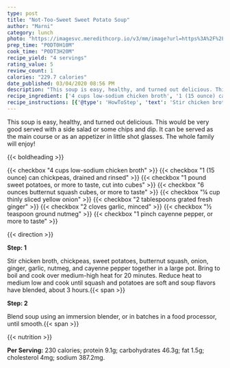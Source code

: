 ```yaml
---
type: post
title: "Not-Too-Sweet Sweet Potato Soup"
author: "Marni"
category: lunch
photo: "https://imagesvc.meredithcorp.io/v3/mm/image?url=https%3A%2F%2Fimages.media-allrecipes.com%2Fuserphotos%2F1634924.jpg"
prep_time: "P0DT0H10M"
cook_time: "P0DT3H20M"
recipe_yield: "4 servings"
rating_value: 5
review_count: 1
calories: "229.7 calories"
date_published: 03/04/2020 08:56 PM
description: "This soup is easy, healthy, and turned out delicious. This would be very good served with a side salad or some chips and dip. It can be served as the main course or as an appetizer in little shot glasses. The whole family will enjoy!"
recipe_ingredient: ['4 cups low-sodium chicken broth', '1 (15 ounce) can chickpeas, drained and rinsed', '1 pound sweet potatoes, or more to taste, cut into cubes', '6 ounces butternut squash cubes, or more to taste', '¼ cup thinly sliced yellow onion', '2 tablespoons grated fresh ginger ', '2 cloves garlic, minced', '½ teaspoon ground nutmeg', '1 pinch cayenne pepper, or more to taste']
recipe_instructions: [{'@type': 'HowToStep', 'text': 'Stir chicken broth, chickpeas, sweet potatoes, butternut squash, onion, ginger, garlic, nutmeg, and cayenne pepper together in a large pot. Bring to boil and cook over medium-high heat for 20 minutes. Reduce heat to medium low and cook until squash and potatoes are soft and soup flavors have blended, about 3 hours.\n'}, {'@type': 'HowToStep', 'text': 'Blend soup using an immersion blender, or in batches in a food processor, until smooth.\n'}]
---
```


This soup is easy, healthy, and turned out delicious. This would be very good served with a side salad or some chips and dip. It can be served as the main course or as an appetizer in little shot glasses. The whole family will enjoy! 

{{< boldheading >}}

{{< checkbox "4 cups low-sodium chicken broth" >}}
{{< checkbox "1 (15 ounce) can chickpeas, drained and rinsed" >}}
{{< checkbox "1 pound sweet potatoes, or more to taste, cut into cubes" >}}
{{< checkbox "6 ounces butternut squash cubes, or more to taste" >}}
{{< checkbox "¼ cup thinly sliced yellow onion" >}}
{{< checkbox "2 tablespoons grated fresh ginger" >}}
{{< checkbox "2 cloves garlic, minced" >}}
{{< checkbox "½ teaspoon ground nutmeg" >}}
{{< checkbox "1 pinch cayenne pepper, or more to taste" >}}


{{< direction >}}

**Step: 1**

Stir chicken broth, chickpeas, sweet potatoes, butternut squash, onion, ginger, garlic, nutmeg, and cayenne pepper together in a large pot. Bring to boil and cook over medium-high heat for 20 minutes. Reduce heat to medium low and cook until squash and potatoes are soft and soup flavors have blended, about 3 hours.{{< span >}}

**Step: 2**

Blend soup using an immersion blender, or in batches in a food processor, until smooth.{{< span >}}

{{< nutrition >}}

**Per Serving:** 230 calories; protein 9.1g; carbohydrates 46.3g; fat 1.5g; cholesterol 4mg; sodium 387.2mg.